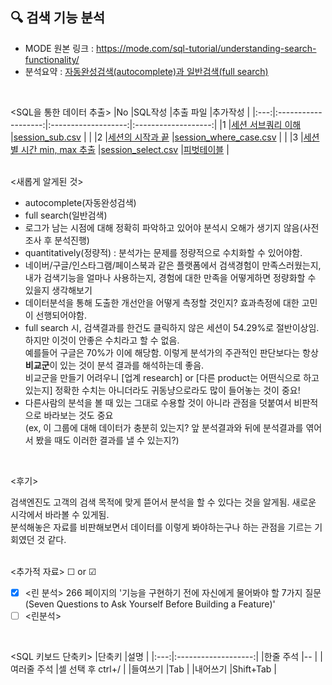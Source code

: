 ## 🔍 검색 기능 분석
- MODE 원본 링크 : https://mode.com/sql-tutorial/understanding-search-functionality/
- 분석요약 : [자동완성검색(autocomplete)과 일반검색(full search)](https://docs.google.com/spreadsheets/d/1LDergteTn5GMszi77UfpWVWJYBD4u5mTiWAdpjG4eZc/edit?usp=sharing)
<br>

<SQL을 통한 데이터 추출>
|No |SQL작성 |추출 파일 |추가작성 |
|:---:|:-------------------:|:-------------------:|:-------------------:|
|1 |[세션 서브쿼리 이해](https://github.com/teng-ny/DataAnalysis/blob/main/%EC%8B%A4%EC%A0%84SQL/project2/1_session_sub.sql) |[session_sub.csv](https://github.com/teng-ny/DataAnalysis/blob/main/%EC%8B%A4%EC%A0%84SQL/project2/1_session_sub.csv) | |
|2 |[세션의 시작과 끝](https://github.com/teng-ny/DataAnalysis/blob/main/%EC%8B%A4%EC%A0%84SQL/project2/2_session_where_case.sql) |[session_where_case.csv](https://github.com/teng-ny/DataAnalysis/blob/main/%EC%8B%A4%EC%A0%84SQL/project2/2_session_where_case.csv) | |
|3 |[세션별 시간 min, max 추출](https://github.com/teng-ny/DataAnalysis/blob/main/%EC%8B%A4%EC%A0%84SQL/project2/3_session_select.sql) |[session_select.csv](https://github.com/teng-ny/DataAnalysis/blob/main/%EC%8B%A4%EC%A0%84SQL/project2/3_session_select.csv) |[피벗테이블](https://docs.google.com/spreadsheets/d/1slhUySs4rR9Z8wK6vQSQdPk4947LbCLfb52zIEFPtQc/edit?usp=sharing) |
<br>
<br>  

<새롭게 알게된 것>  
- autocomplete(자동완성검색)
- full search(일반검색)
- 로그가 남는 시점에 대해 정확히 파악하고 있어야 분석시 오해가 생기지 않음(사전조사 후 분석진행)
- quantitatively(정량적) : 분석가는 문제를 정량적으로 수치화할 수 있어야함.
- 네이버/구글/인스타그램/페이스북과 같은 플랫폼에서 검색경험이 만족스러웠는지, 내가 검색기능을 얼마나 사용하는지, 경험에 대한 만족을 어떻게하면 정량화할 수 있을지 생각해보기
- 데이터분석을 통해 도출한 개선안을 어떻게 측정할 것인지? 효과측정에 대한 고민이 선행되어야함.
- full search 시, 검색결과를 한건도 클릭하지 않은 세션이 54.29%로 절반이상임. 하지만 이것이 안좋은 수치라고 할 수 없음.  
예를들어 구글은 70%가 이에 해당함. 이렇게 분석가의 주관적인 판단보다는 항상 **비교군**이 있는 것이 분석 결과를 해석하는데 좋음.  
비교군을 만들기 어려우니 [업계 research] or [다른 product는 어떤식으로 하고있는지] 정확한 수치는 아니더라도 귀동냥으로라도 많이 들어놓는 것이 중요!
- 다른사람의 분석을 볼 때 있는 그대로 수용할 것이 아니라 관점을 덧붙여서 비판적으로 바라보는 것도 중요  
(ex, 이 그룹에 대해 데이터가 충분히 있는지? 앞 분석결과와 뒤에 분석결과를 엮어서 봤을 때도 이러한 결과를 낼 수 있는지?)
<br>  

<후기>   
  
검색엔진도 고객의 검색 목적에 맞게 뜯어서 분석을 할 수 있다는 것을 알게됨. 새로운 시각에서 바라볼 수 있게됨.  
분석해놓은 자료를 비판해보면서 데이터를 이렇게 봐야하는구나 하는 관점을 기르는 기회였던 것 같다.
<br><br>    

<추가적 자료> ☐ or ☑    
* [x] <린 분석> 266 페이지의 '기능을 구현하기 전에 자신에게 물어봐야 할 7가지 질문(Seven Questions to Ask Yourself Before Building a Feature)'
* [ ] <린분석>
<br>  

<SQL 키보드 단축키>
|단축키 |설명 |
|:---:|:-------------------:|
|한줄 주석 |-- |
|여러줄 주석 |셀 선택 후 ctrl+/ |
|들여쓰기 |Tab |
|내어쓰기 |Shift+Tab |
